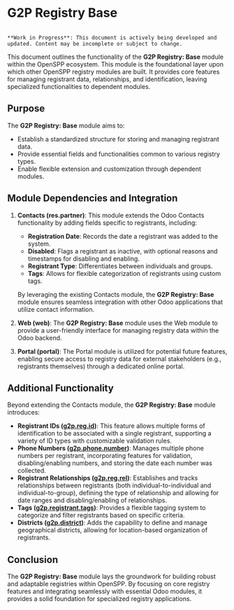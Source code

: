 # G2P Registry Base

```{warning}

**Work in Progress**: This document is actively being developed and updated. Content may be incomplete or subject to change.
```

This document outlines the functionality of the **G2P Registry: Base** module within the OpenSPP ecosystem. This module is the foundational layer upon which other OpenSPP registry modules are built.  It provides core features for managing registrant data, relationships, and identification, leaving specialized functionalities to dependent modules.

## Purpose

The **G2P Registry: Base** module aims to:

* Establish a standardized structure for storing and managing registrant data.
* Provide essential fields and functionalities common to various registry types.
* Enable flexible extension and customization through dependent modules.

## Module Dependencies and Integration

1. **Contacts (res.partner)**:  This module extends the Odoo Contacts functionality by adding fields specific to registrants, including:
    * **Registration Date**: Records the date a registrant was added to the system.
    * **Disabled**:  Flags a registrant as inactive, with optional reasons and timestamps for disabling and enabling.
    * **Registrant Type**: Differentiates between individuals and groups. 
    * **Tags**: Allows for flexible categorization of registrants using custom tags.

    By leveraging the existing Contacts module, the **G2P Registry: Base** module ensures seamless integration with other Odoo applications that utilize contact information.

2. **Web (web)**:  The **G2P Registry: Base** module uses the Web module to provide a user-friendly interface for managing registry data within the Odoo backend. 

3. **Portal (portal)**: The Portal module is utilized for potential future features, enabling secure access to registry data for external stakeholders (e.g., registrants themselves) through a dedicated online portal. 

## Additional Functionality

Beyond extending the Contacts module, the **G2P Registry: Base** module introduces:

* **Registrant IDs ([g2p.reg.id](g2p.reg.id))**: This feature allows multiple forms of identification to be associated with a single registrant, supporting a variety of ID types with customizable validation rules.
* **Phone Numbers ([g2p.phone.number](g2p.phone.number))**:  Manages multiple phone numbers per registrant, incorporating features for validation, disabling/enabling numbers, and storing the date each number was collected.
* **Registrant Relationships ([g2p.reg.rel](g2p.reg.rel))**: Establishes and tracks relationships between registrants (both individual-to-individual and individual-to-group), defining the type of relationship and allowing for date ranges and disabling/enabling of relationships.
* **Tags ([g2p.registrant.tags](g2p.registrant.tags))**: Provides a flexible tagging system to categorize and filter registrants based on specific criteria.
* **Districts ([g2p.district](g2p.district))**: Adds the capability to define and manage geographical districts, allowing for location-based organization of registrants. 

## Conclusion

The **G2P Registry: Base** module lays the groundwork for building robust and adaptable registries within OpenSPP. By focusing on core registry features and integrating seamlessly with essential Odoo modules, it provides a solid foundation for specialized registry applications. 
